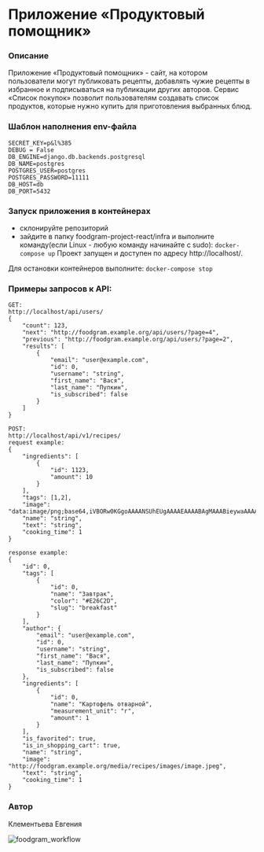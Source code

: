 # Приложение «Продуктовый помощник»
### Описание
Приложение «Продуктовый помощник» - сайт, на котором пользователи могут публиковать рецепты, добавлять чужие рецепты в избранное и подписываться на публикации других авторов. Сервис «Список покупок» позволит пользователям создавать список продуктов, которые нужно купить для приготовления выбранных блюд.

### Шаблон наполнения env-файла
```
SECRET_KEY=p&l%385
DEBUG = False
DB_ENGINE=django.db.backends.postgresql
DB_NAME=postgres
POSTGRES_USER=postgres
POSTGRES_PASSWORD=11111
DB_HOST=db
DB_PORT=5432
```
### Запуск приложения в контейнерах
- склонируйте репозиторий
- зайдите в папку  foodgram-project-react/infra и выполните команду(если Linux - любую команду начинайте с sudo): 
``` docker-compose up ```
Проект запущен и доступен по адресу http://localhost/.


Для остановки контейнеров выполните:
``` docker-compose stop ```

### Примеры запросов к API: 
``` 
GET: 
http://localhost/api/users/ 
{
    "count": 123,
    "next": "http://foodgram.example.org/api/users/?page=4",
    "previous": "http://foodgram.example.org/api/users/?page=2",
    "results": [
        {
            "email": "user@example.com",
            "id": 0,
            "username": "string",
            "first_name": "Вася",
            "last_name": "Пупкин",
            "is_subscribed": false
        }
    ]
}

POST: 
http://localhost/api/v1/recipes/ 
request example:
{
    "ingredients": [
        {
            "id": 1123,
            "amount": 10
        }
    ],
    "tags": [1,2],
    "image": "data:image/png;base64,iVBORw0KGgoAAAANSUhEUgAAAAEAAAABAgMAAABieywaAAAACVBMVEUAAAD///9fX1/S0ecCAAAACXBIWXMAAA7EAAAOxAGVKw4bAAAACklEQVQImWNoAAAAggCByxOyYQAAAABJRU5ErkJggg==",
    "name": "string",
    "text": "string",
    "cooking_time": 1
}

response example:
{
    "id": 0,
    "tags": [
        {
            "id": 0,
            "name": "Завтрак",
            "color": "#E26C2D",
            "slug": "breakfast"
        }
    ],
    "author": {
        "email": "user@example.com",
        "id": 0,
        "username": "string",
        "first_name": "Вася",
        "last_name": "Пупкин",
        "is_subscribed": false
    },
    "ingredients": [
        {
            "id": 0,
            "name": "Картофель отварной",
            "measurement_unit": "г",
            "amount": 1
        }
    ],
    "is_favorited": true,
    "is_in_shopping_cart": true,
    "name": "string",
    "image": "http://foodgram.example.org/media/recipes/images/image.jpeg",
    "text": "string",
    "cooking_time": 1
}
``` 
### Автор
Клементьева Евгения

![foodgram_workflow](https://github.com/KlementevaE/foodgram-project-react/actions/workflows/foodgram_workflow.yml/badge.svg)

